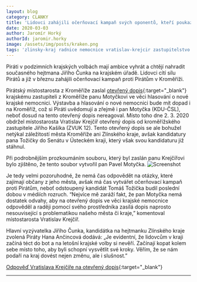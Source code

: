 ```yaml
---
layout: blog
category: CLANKY
title: 'Lidovci zahájili očerňovací kampaň svých oponentů, kteří poukazují na jejich přešlapy'
date: 2020-03-03
author: Jaromír Horký
authorId: jaromir.horky
image: /assets/img/posts/kraken.png
tags: 'zlinsky-kraj radnice nemocnice vratislav-krejcir zastupitelstvo hana-ancicnova'
---
```

Piráti v podzimních krajských volbách mají ambice vyhrát a chtějí nahradit současného hejtmana Jiřího Čunka na krajském úřadě. Lidovci cítí sílu Pirátů a již v březnu zahájili očerňovací kampaň proti Pirátům v Kroměříži.

Pirátský místostarosta z Kroměříže zaslal [otevřený dopis](https://kromeriz.pirati.cz/aktuality/interpelujeme-zastupitele-ve-veci-hlasovani-o-krajske-nemocnici.html){:target="_blank"} krajskému zastupiteli z Kroměříže panu Motyčkovi ve věci hlasování o nové krajské nemocnici. Výstavba a hlasování o nové nemocnici bude mít dopad i na Kroměříž, což si Piráti uvědomují a zřejmě i pan Motyčka (KDU-ČSL), neboť dosud na tento otevřený dopis nereagoval. Místo toho dne 2. 3. 2020 obdržel místostarosta Vratislav Krejčíř otevřený dopis od kroměřížského zastupitele Jiřího Kašíka (ZVUK 12). Tento otevřený dopis se ale bohužel netýkal záležitostí města Kroměříže ani Zlínského kraje, avšak kandidatury pana Tožičky do Senátu v Ústeckém kraji, který však svou kandidaturu již stáhnul. 

Při podrobnějším prozkoumáním souboru, který byl zaslán panu Krejčířovi bylo zjištěno, že tento soubor vytvořil pan Pavel Motyčka.
![Screenshot](https://kromeriz.pirati.cz/assets/img/posts/screen-otevreny-dopis.jpg)

Je tedy velmi pozoruhodné, že nemá čas odpovědět na otázky, které zajímají občany z jeho města, avšak má čas vytvářet očerňovací kampaň proti Pirátům, neboť odstoupený kandidát Tomáš Tožička budil poslední dobou v médiích rozruch. “Nejvíce mě zaráží fakt, že pan Motyčka nemá dostatek odvahy, aby na otevřený dopis ve věci krajské nemocnice odpověděl a raději pomocí svého prostředníka zasílá dopis naprosto nesouvisející s problematikou našeho města či kraje,” komentoval místostarosta Vratislav Krejčíř.

Hlavní vyzývatelka Jiřího Čunka, kandidátka na hejtmanku Zlínského kraje zvolená Piráty Hana Ančincová dodává: „Je evidentní, že lidovcům v kraji začíná téct do bot a na letošní krajské volby si nevěří. Začínají kopat kolem sebe místo toho, aby byli schopní vysvětlit své kroky. Věřím, že se nám podaří na kraj dovést nejen změnu, ale i slušnost.”

[Odpověď Vratislava Krejčíře na otevřený dopis](https://drive.google.com/open?id=1qAbdYbHLp9R7bXyZy9ytMIsCNgXHjOXE){:target="_blank"}

---
